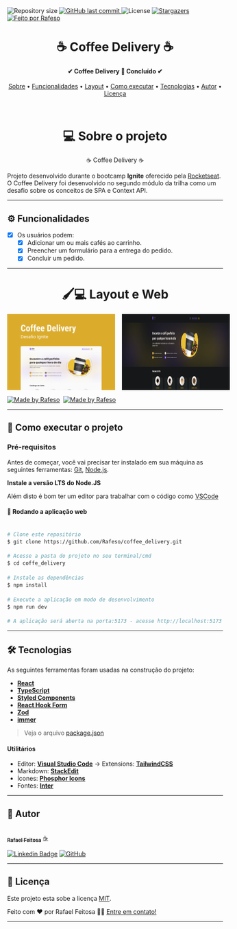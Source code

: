 <img alt="Repository size" src="https://img.shields.io/github/repo-size/Rafeso/coffee_delivery">
  
  <a href="https://github.com/Rafeso/coffee_delivery/commits/master">
    <img alt="GitHub last commit" src="https://img.shields.io/github/last-commit/Rafeso/coffe_delivery">
  </a>
    
   <img alt="License" src="https://img.shields.io/badge/license-MIT-brightgreen">
   <a href="https://github.com/Rafeso/coffee_delivery/stargazers">
    <img alt="Stargazers" src="https://img.shields.io/github/stars/Rafeso/coffee_delivery?style=social">
  </a>

  <a href="https://www.linkedin.com/in/rafael-feitosa-618472241/">
    <img alt="Feito por Rafeso" src="https://img.shields.io/badge/Feito%20por-Rafeso-%237519C1">
 </a>

<h1 align="center">
    ☕ Coffee Delivery ☕
</h1>

<h4 align="center"> 
	✔  Coffee Delivery 🚀 Concluído  ✔
</h4>

<p align="center">
 <a href="#-sobre-o-projeto">Sobre</a> •
 <a href="#-funcionalidades">Funcionalidades</a> •
 <a href="#-layout">Layout</a> • 
 <a href="#-como-executar-o-projeto">Como executar</a> • 
 <a href="#-tecnologias">Tecnologias</a> • 
 <a href="#-autor">Autor</a> • 
 <a href="#user-content--licença">Licença</a>
</p>

<br>

<h1 align='center'> 💻 Sobre o projeto </h1>

<p align='center'>☕ Coffee Delivery ☕</p>

Projeto desenvolvido durante o bootcamp **Ignite** oferecido pela [Rocketseat](https://lp.rocketseat.com.br/ignite).
O Coffee Delivery foi desenvolvido no segundo módulo da trilha como um desafio sobre os conceitos de SPA e Context API.

---

## ⚙️ Funcionalidades

- [x] Os usuários podem:
  - [x] Adicionar um ou mais cafés ao carrinho.
  - [x] Preencher um formulário para a entrega do pedido.
  - [x] Concluir um pedido.

---

<h1 align='center'> 🖌💻 Layout e Web </h1>

<p align="center" style='display:flex; gap:1rem;'>
  <img alt="Coffee Delivery Preview" title="#coffee_delivery" src="./.github/LightMode.png" width="50%">
  <img alt="Coffee Delivery Preview" title="#coffee_delivery" src="./.github/Darkmode.png" width="50%">
</p>

<div style="display: flex; gap: 0.5rem;">
  <a href="https://www.figma.com/file/7D5IMTlZVkxDVMw6EbIFrC/Coffee-Delivery-(Copy)?node-id=11%3A599&t=zirkuMMM7MPHqOky-1">
    <img alt="Made by Rafeso" src="https://img.shields.io/badge/Acessar%20Layout%20-Figma-%2304D361">
  </a>
  <a href="https://coffe-delivery-r.vercel.app/">
    <img alt="Made by Rafeso" src="https://img.shields.io/badge/Acessar%20%20-Web-%2304D361">
  </a>
</div>

---

## 🚀 Como executar o projeto

### Pré-requisitos

Antes de começar, você vai precisar ter instalado em sua máquina as seguintes ferramentas:
[Git](https://git-scm.com), [Node.js](https://nodejs.org/en/).

**Instale a versão LTS do Node.JS**

Além disto é bom ter um editor para trabalhar com o código como [VSCode](https://code.visualstudio.com/)

#### 🧭 Rodando a aplicação web

```bash

# Clone este repositório
$ git clone https://github.com/Rafeso/coffee_delivery.git

# Acesse a pasta do projeto no seu terminal/cmd
$ cd coffe_delivery

# Instale as dependências
$ npm install

# Execute a aplicação em modo de desenvolvimento
$ npm run dev

# A aplicação será aberta na porta:5173 - acesse http://localhost:5173

```


---

## 🛠 Tecnologias

As seguintes ferramentas foram usadas na construção do projeto:

- **[React](https://pt-br.reactjs.org/)**
- **[TypeScript](https://www.typescriptlang.org/)**
- **[Styled Components](https://styled-components.com/)**
- **[React Hook Form](https://react-hook-form.com/)**
- **[Zod](https://github.com/colinhacks/zod)**
- **[immer](https://github.com/immerjs/immer)**

> Veja o arquivo [package.json](https://github.com/Rafeso/coffee_delivery/blob/main/package.json)

#### [](https://github.com/Rafeso/coffee_delivery#utilit%C3%A1rios)**Utilitários**

- Editor: **[Visual Studio Code](https://code.visualstudio.com/)** → Extensions: **[TailwindCSS](https://marketplace.visualstudio.com/items?itemName=bradlc.vscode-tailwindcss)**
- Markdown: **[StackEdit](https://stackedit.io/)**
- Ícones: **[Phosphor Icons](https://phosphoricons.com/?ref=madewithreactjs.com)**
- Fontes: **[Inter](https://fonts.google.com/specimen/Inter)**

---

## 🦸 Autor

<a href="https://github.com/Rafeso">
 <img src="https://camo.githubusercontent.com/e01364e2c1c63050f5f68950a1296bcf128f87637fc9994d32d899fd65fbb73e/68747470733a2f2f6d656469612e646973636f72646170702e6e65742f6174746163686d656e74732f313030313537363837393531393730333037332f313030313537373836343432363136383532312f676966676974312e706e673f77696474683d363736266865696768743d363736" width="150px;" alt=""/>
 <br />
 <sub><b>Rafael Feitosa</b></sub></a> <a href="#">☕</a>
 <br />
 
 [![Linkedin Badge](https://img.shields.io/badge/-Rafael-blue?style=flat-square&logo=Linkedin&logoColor=white&link=https://www.linkedin.com/in/rafael-feitosa-618472241/)](https://www.linkedin.com/in/rafael-feitosa-618472241/) 
[![GitHub](https://img.shields.io/badge/github-%23121011.svg?style=flat-squarew&logo=github&logoColor=white%link=https://github.com/Rafeso)](https://github.com/Rafeso)

---

## 📝 Licença

Este projeto esta sobe a licença [MIT](./LICENSE).

Feito com ❤️ por Rafael Feitosa 👋🏽 [Entre em contato!](https://www.linkedin.com/in/rafael-feitosa-618472241/)

---
